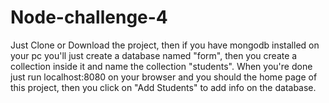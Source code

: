 # Node-challenge-4
Just Clone or Download the project, then if you have mongodb installed on your pc you'll just create a database named "form", then you create a collection inside it and name the collection "students". When you're done just run localhost:8080 on your browser and you should the home page of this project, then you click on "Add Students" to add info on the database.
